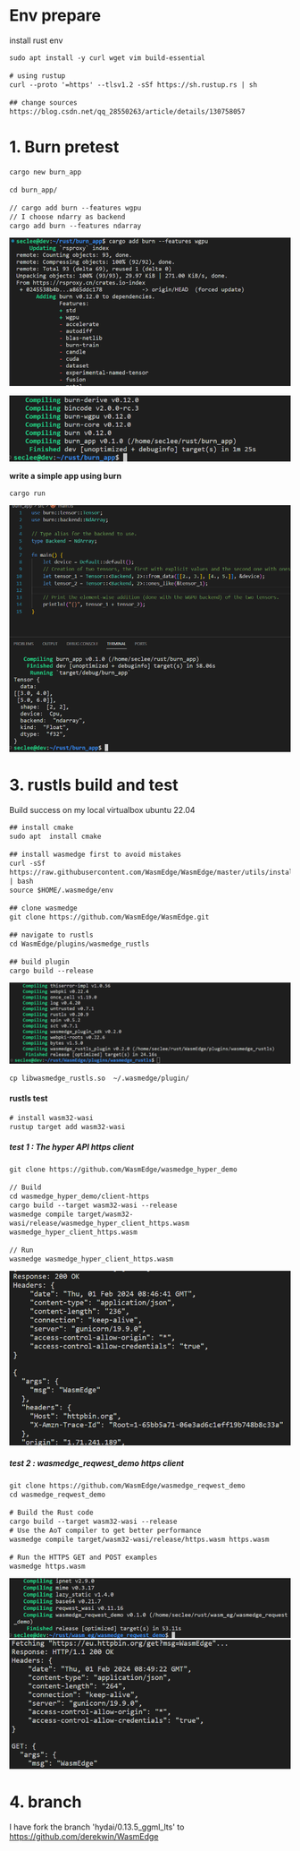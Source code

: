 # Env prepare
install rust env
```
sudo apt install -y curl wget vim build-essential

# using rustup
curl --proto '=https' --tlsv1.2 -sSf https://sh.rustup.rs | sh

## change sources
https://blog.csdn.net/qq_28550263/article/details/130758057
```

# 1. Burn pretest
```
cargo new burn_app

cd burn_app/

// cargo add burn --features wgpu
// I choose ndarry as backend
cargo add burn --features ndarray
```
![](pics/1.png)

![](pics/2.png)

**write a simple app using burn**
```
cargo run
```
![](pics/3.png)

# 3. rustls build and test
Build success on my local virtualbox ubuntu 22.04

```
## install cmake 
sudo apt  install cmake

## install wasmedge first to avoid mistakes
curl -sSf https://raw.githubusercontent.com/WasmEdge/WasmEdge/master/utils/install.sh | bash
source $HOME/.wasmedge/env

## clone wasmedge
git clone https://github.com/WasmEdge/WasmEdge.git

## navigate to rustls
cd WasmEdge/plugins/wasmedge_rustls

## build plugin
cargo build --release
```
![](pics/4.png)

```
cp libwasmedge_rustls.so  ~/.wasmedge/plugin/
```

#### rustls test
```
# install wasm32-wasi
rustup target add wasm32-wasi
```

##### test 1 : The hyper API https client
```
git clone https://github.com/WasmEdge/wasmedge_hyper_demo

// Build
cd wasmedge_hyper_demo/client-https
cargo build --target wasm32-wasi --release
wasmedge compile target/wasm32-wasi/release/wasmedge_hyper_client_https.wasm wasmedge_hyper_client_https.wasm

// Run
wasmedge wasmedge_hyper_client_https.wasm
```
![](pics/5.png)


##### test 2 : wasmedge_reqwest_demo https client
```
git clone https://github.com/WasmEdge/wasmedge_reqwest_demo
cd wasmedge_reqwest_demo

# Build the Rust code
cargo build --target wasm32-wasi --release
# Use the AoT compiler to get better performance
wasmedge compile target/wasm32-wasi/release/https.wasm https.wasm

# Run the HTTPS GET and POST examples
wasmedge https.wasm
```
![](pics/6.png)
![](pics/7.png)

# 4. branch 
I have fork the branch 'hydai/0.13.5_ggml_lts' to https://github.com/derekwin/WasmEdge
